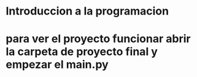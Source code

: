 # Introduccion a la programacion

# para ver el proyecto funcionar abrir la carpeta de proyecto final y empezar el main.py

